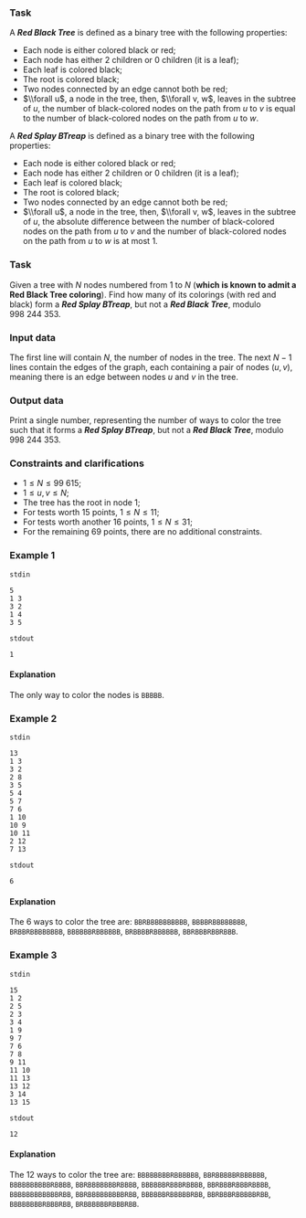 ### Task

A ***Red Black Tree*** is defined as a binary tree with the following properties:
- Each node is either colored black or red;
- Each node has either $2$ children or $0$ children (it is a leaf);
- Each leaf is colored black;
- The root is colored black;
- Two nodes connected by an edge cannot both be red;
- $\\forall u$, a node in the tree, then, $\\forall v, w$, leaves in the subtree of $u$, the number of black-colored nodes on the path from $u$ to $v$ is equal to the number of black-colored nodes on the path from $u$ to $w$.

A ***Red Splay BTreap*** is defined as a binary tree with the following properties:

- Each node is either colored black or red;
- Each node has either $2$ children or $0$ children (it is a leaf);
- Each leaf is colored black;
- The root is colored black;
- Two nodes connected by an edge cannot both be red;
- $\\forall u$, a node in the tree, then, $\\forall v, w$, leaves in the subtree of $u$, the absolute difference between the number of black-colored nodes on the path from $u$ to $v$ and the number of black-colored nodes on the path from $u$ to $w$ is at most 1.

### Task

Given a tree with $N$ nodes numbered from $1$ to $N$ (**which is known to admit a Red Black Tree coloring**). Find how many of its colorings (with red and black) form a ***Red Splay BTreap***, but not a ***Red Black Tree***, modulo $998\ 244\ 353$.

### Input data

The first line will contain $N$, the number of nodes in the tree. The next $N-1$ lines contain the edges of the graph, each containing a pair of nodes $(u, v)$, meaning there is an edge between nodes $u$ and $v$ in the tree.

### Output data

Print a single number, representing the number of ways to color the tree such that it forms a ***Red Splay BTreap***, but not a ***Red Black Tree***, modulo $998\ 244\ 353$.

### Constraints and clarifications

- $1 \leq N \leq 99\ 615$;
- $1 \leq u, v \leq N$;
- The tree has the root in node $1$;
- For tests worth $15$ points, $1 \leq N \leq 11$;
- For tests worth another $16$ points, $1 \leq N \leq 31$;
- For the remaining $69$ points, there are no additional constraints.

### Example 1

`stdin`
```
5
1 3
3 2
1 4
3 5
```

`stdout`
```
1
```

#### Explanation

The only way to color the nodes is `BBBBB`.

### Example 2

`stdin`
```
13
1 3
3 2
2 8
3 5
5 4
5 7
7 6
1 10
10 9
10 11
2 12
7 13
```

`stdout`
```
6
```

#### Explanation

The $6$ ways to color the tree are: `BBRBBBBBBBBBB`, `BBBBRBBBBBBBB`, `BRBBRBBBBBBBB`, `BBBBBBRBBBBBB`, `BRBBBBRBBBBBB`, `BBRBBBRBBRBBB`.

### Example 3

`stdin`
```
15
1 2
2 5
2 3
3 4
1 9
9 7
7 6
7 8
9 11
11 10
11 13
13 12
3 14
13 15
```

`stdout`
```
12
```

#### Explanation

The $12$ ways to color the tree are: `BBBBBBBBRBBBBBB`, `BBRBBBBBRBBBBBB`, `BBBBBBBBBBRBBBB`, `BBRBBBBBBBRBBBB`, `BBBBBBRBBBRBBBB`, `BBRBBBRBBBRBBBB`, `BBBBBBBBBBBBRBB`, `BBRBBBBBBBBBRBB`, `BBBBBBRBBBBBRBB`, `BBRBBBRBBBBBRBB`, `BBBBBBBBRBBBRBB`, `BRBBBBBBRBBBRBB`.